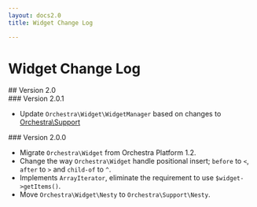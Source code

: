 ```yaml
---
layout: docs2.0
title: Widget Change Log

---
```


# Widget Change Log

<section id="v2.0">
## Version 2.0

<article id="v2.0.1">
### Version 2.0.1

* Update `Orchestra\Widget\WidgetManager` based on changes to [Orchestra\Support](/docs/2.0/components/support/changes#2.0.2)

</article>

<article id="v2.0.0">
### Version 2.0.0

* Migrate `Orchestra\Widget` from Orchestra Platform 1.2.
* Change the way `Orchestra\Widget` handle positional insert; `before` to `<`, `after` to `>` and `child-of` to `^`. 
* Implements `ArrayIterator`, eliminate the requirement to use `$widget->getItems()`.
* Move `Orchestra\Widget\Nesty` to `Orchestra\Support\Nesty`.
  
</article>

</section>
